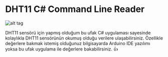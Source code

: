 # DHT11 C# Command Line Reader
![alt tag](http://i.imgur.com/6qBRruX.png)

DHT11 sensörü için yapmış olduğum bu ufak C# uygulaması sayesinde kolaylıkla DHT11 sensörünün okumuş olduğu verilere ulaşabilirsiniz. Özellikle değerlere bakmak istemiş olduğunuz bilgisayarda Arduino IDE yazılımı yoksa bu ufak uygulama ile değerlere bakabilirsiniz. :+1:

